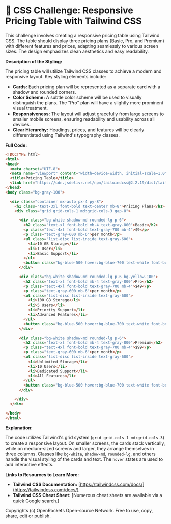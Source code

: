 # 🐞 CSS Challenge: Responsive Pricing Table with Tailwind CSS


This challenge involves creating a responsive pricing table using Tailwind CSS.  The table should display three pricing plans (Basic, Pro, and Premium) with different features and prices, adapting seamlessly to various screen sizes.  The design emphasizes clean aesthetics and easy readability.

**Description of the Styling:**

The pricing table will utilize Tailwind CSS classes to achieve a modern and responsive layout. Key styling elements include:

* **Cards:** Each pricing plan will be represented as a separate card with a shadow and rounded corners.
* **Color Scheme:** A subtle color scheme will be used to visually distinguish the plans.  The "Pro" plan will have a slightly more prominent visual treatment.
* **Responsiveness:** The layout will adjust gracefully from large screens to smaller mobile screens, ensuring readability and usability across all devices.
* **Clear Hierarchy:**  Headings, prices, and features will be clearly differentiated using Tailwind's typography classes.


**Full Code:**

```html
<!DOCTYPE html>
<html>
<head>
  <meta charset="UTF-8">
  <meta name="viewport" content="width=device-width, initial-scale=1.0">
  <title>Pricing Table</title>
  <link href="https://cdn.jsdelivr.net/npm/tailwindcss@2.2.19/dist/tailwind.min.css" rel="stylesheet">
</head>
<body class="bg-gray-100">

  <div class="container mx-auto px-4 py-8">
    <h1 class="text-3xl font-bold text-center mb-8">Pricing Plans</h1>
    <div class="grid grid-cols-1 md:grid-cols-3 gap-8">

      <div class="bg-white shadow-md rounded-lg p-6">
        <h2 class="text-xl font-bold mb-4 text-gray-800">Basic</h2>
        <p class="text-4xl font-bold text-gray-700 mb-4">$9</p>
        <p class="text-gray-600 mb-6">per month</p>
        <ul class="list-disc list-inside text-gray-600">
          <li>10 GB Storage</li>
          <li>1 User</li>
          <li>Basic Support</li>
        </ul>
        <button class="bg-blue-500 hover:bg-blue-700 text-white font-bold py-2 px-4 rounded mt-4">Sign Up</button>
      </div>

      <div class="bg-white shadow-md rounded-lg p-6 bg-yellow-100">
        <h2 class="text-xl font-bold mb-4 text-gray-800">Pro</h2>
        <p class="text-4xl font-bold text-gray-700 mb-4">$49</p>
        <p class="text-gray-600 mb-6">per month</p>
        <ul class="list-disc list-inside text-gray-600">
          <li>100 GB Storage</li>
          <li>5 Users</li>
          <li>Priority Support</li>
          <li>Advanced Features</li>
        </ul>
        <button class="bg-blue-500 hover:bg-blue-700 text-white font-bold py-2 px-4 rounded mt-4">Sign Up</button>
      </div>

      <div class="bg-white shadow-md rounded-lg p-6">
        <h2 class="text-xl font-bold mb-4 text-gray-800">Premium</h2>
        <p class="text-4xl font-bold text-gray-700 mb-4">$99</p>
        <p class="text-gray-600 mb-6">per month</p>
        <ul class="list-disc list-inside text-gray-600">
          <li>Unlimited Storage</li>
          <li>10 Users</li>
          <li>Dedicated Support</li>
          <li>All Features</li>
        </ul>
        <button class="bg-blue-500 hover:bg-blue-700 text-white font-bold py-2 px-4 rounded mt-4">Sign Up</button>
      </div>

    </div>
  </div>

</body>
</html>
```

**Explanation:**

The code utilizes Tailwind's grid system (`grid grid-cols-1 md:grid-cols-3`) to create a responsive layout.  On smaller screens, the cards stack vertically, while on medium-sized screens and larger, they arrange themselves in three columns.  Classes like `bg-white`, `shadow-md`, `rounded-lg`, and others handle the visual styling of the cards and text.  The `hover` states are used to add interactive effects.


**Links to Resources to Learn More:**

* **Tailwind CSS Documentation:** [https://tailwindcss.com/docs/](https://tailwindcss.com/docs/)
* **Tailwind CSS Cheat Sheet:** [Numerous cheat sheets are available via a quick Google search.]


Copyrights (c) OpenRockets Open-source Network. Free to use, copy, share, edit or publish.

